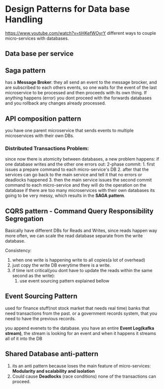 # Design Patterns for Data base Handling
https://www.youtube.com/watch?v=tiHKefWOyrY
different ways to couple micro-services with databases.
## Data base per service

## Saga pattern
has a **Message Broker**:
	they all send an event to the message brocker, and are subscribed to each others events, so one waits for the event of the last microservice to be processed and then proceeds with its own thing. If anything happens (error) you dont proceed with the forwards databases and you rollback any changes already processed.
## API composition pattern
you have one parent microservice that sends events to multiple microservices with their own DBs.
### Distributed Transactions Problem:
since now there is atomicity between databases, a new problem happens: if one database writes and the other one errors out:
	2-phase commit: 
		1. first issues a prepare command to each micro-service's DB
		2. after that the services can go back to the main service and tell it that no errors or deadlocks happened
		3. then the main service issues the second commit command to each micro-service and they will do the operation on the database
	if there are too many microservices with their own databases its going to be very messy, which results in the **SAGA pattern**.

## CQRS pattern - Command Query Responsibility Segregation
Basically have different DBs for Reads and Writes, since reads happen way more often, we can scale the read database separate from the write database.

Consistency:
1. when one write is happening write to all copies(a lot of overhead)
2. just copy the write DB everytime there is a write.
3. if time isnt critical(you dont have to update the reads within the same second as the write):
	1. use event sourcing pattern explained bellow

## Event Sourcing Pattern
used for finance stuff(not stock market that needs real time) banks that need transactions from the past. or a government records system, that you need to have the previous records.

you append evenets to the database.
you have an entire **Event Log(kafka stream)**, the stream is looking for an event and when it happens it streams all of it into the DB
## Shared Database anti-pattern
1. its an anti pattern because loses the main feature of micro-services: **Modularity and scalability and isolation**
2. Could cause **Deadlocks** (race conditions) none of the transactions can proceed.